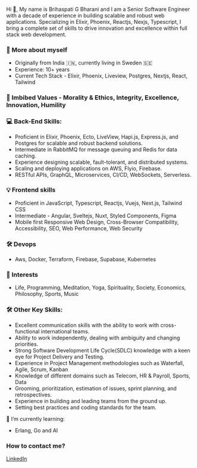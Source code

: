 Hi 👋, My name is Brihaspati G Bharani and I am a Senior Software Engineer with a decade of experience in building scalable and robust web applications. Specializing in Elixir, Phoenix, Reactjs, Nexjs, Typescript, I bring a complete set of skills to drive innovation and excellence within full stack web development. 

### 🧢 More about myself
- Originally from India 🇮🇳, currently living in Sweden 🇸🇪
- Experience: 10+ years
- Current Tech Stack - Elixir, Phoenix, Liveview, Postgres, Nextjs, React, Tailwind

### 🌟 Imbibed Values - Morality & Ethics, Integrity, Excellence, Innovation, Humility

### 💻 Back-End Skills:
- Proficient in Elixir, Phoenix, Ecto, LiveView, Hapi.js, Express.js, and Postgres for scalable and robust backend solutions.
- Intermediate in RabbitMQ for message queuing and Redis for data caching.
- Experience designing scalable, fault-tolerant, and distributed systems.
- Scaling and deploying applications on AWS, Flyio, Firebase.
- RESTful APIs, GraphQL, Microservices, CI/CD, WebSockets, Serverless.

### 💡 Frontend skills
- Proficient in JavaScript, Typescript, Reactjs, Vuejs, Next.js, Tailwind CSS
- Intermediate - Angular, Sveltejs, Nuxt, Styled Components, Figma
- Mobile first Responsive Web Design, Cross-Browser Compatibility, Accessibility, SEO, Web Performance, Web Security
 
 ### 🛠 Devops
 - Aws, Docker, Terraform, Firebase, Supabase, Kubernetes
 
 ### 🧠 Interests
 - Life, Programming, Meditation, Yoga, Spirituality, Society, Economics, Philosophy, Sports, Music

### 🛠 Other Key Skills:
- Excellent communication skills with the ability to work with cross-functional international teams.
- Ability to work independently, dealing with ambiguity and changing priorities.
- Strong Software Development Life Cycle(SDLC) knowledge with a keen eye for Project Delivery and Testing.
- Experience in Project Management methodologies such as Waterfall, Agile, Scrum, Kanban
- Knowledge of different domains such as Telecom, HR & Payroll, Sports, Data
- Grooming, prioritization, estimation of issues, sprint planning, and retrospectives.
- Experience in building and leading teams from the ground up.
- Setting best practices and coding standards for the team.

🌱 I’m currently learning:
- Erlang, Go and AI


### How to contact me?
[LinkedIn](https://www.linkedin.com/in/brihaspati/)
